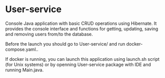 # User-service
Console Java application with basic CRUD operations using Hibernate. It provides the console interface and functions for getting, updating, saving and removing users from/to the database.

Before the launch you should go to User-service/ and run docker-compose.yaml..

If docker is running, you can launch this application using launch.sh script (for Unix systems) or by openning User-service package with IDE and running Main.java.
